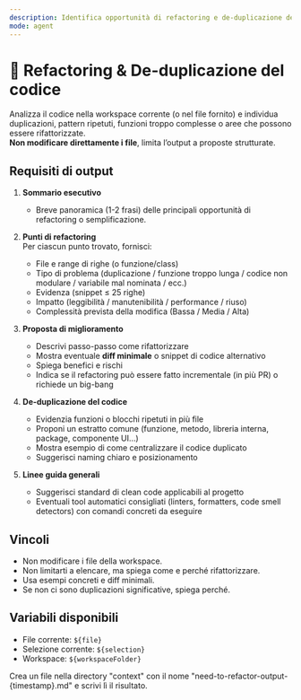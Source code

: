 ```yaml
---
description: Identifica opportunità di refactoring e de-duplicazione del codice senza modificare i file.
mode: agent
---
```


# 🔧 Refactoring & De-duplicazione del codice

Analizza il codice nella workspace corrente (o nel file fornito) e individua duplicazioni, pattern ripetuti, funzioni troppo complesse o aree che possono essere rifattorizzate.  
**Non modificare direttamente i file**, limita l’output a proposte strutturate.

## Requisiti di output

1. **Sommario esecutivo**  
   - Breve panoramica (1-2 frasi) delle principali opportunità di refactoring o semplificazione.

2. **Punti di refactoring**  
   Per ciascun punto trovato, fornisci:  
   - File e range di righe (o funzione/class)  
   - Tipo di problema (duplicazione / funzione troppo lunga / codice non modulare / variabile mal nominata / ecc.)  
   - Evidenza (snippet ≤ 25 righe)  
   - Impatto (leggibilità / manutenibilità / performance / riuso)  
   - Complessità prevista della modifica (Bassa / Media / Alta)

3. **Proposta di miglioramento**  
   - Descrivi passo-passo come rifattorizzare  
   - Mostra eventuale **diff minimale** o snippet di codice alternativo  
   - Spiega benefici e rischi  
   - Indica se il refactoring può essere fatto incrementale (in più PR) o richiede un big-bang

4. **De-duplicazione del codice**  
   - Evidenzia funzioni o blocchi ripetuti in più file  
   - Proponi un estratto comune (funzione, metodo, libreria interna, package, componente UI…)  
   - Mostra esempio di come centralizzare il codice duplicato  
   - Suggerisci naming chiaro e posizionamento

5. **Linee guida generali**  
   - Suggerisci standard di clean code applicabili al progetto  
   - Eventuali tool automatici consigliati (linters, formatters, code smell detectors) con comandi concreti da eseguire

## Vincoli
- Non modificare i file della workspace.  
- Non limitarti a elencare, ma spiega come e perché rifattorizzare.  
- Usa esempi concreti e diff minimali.  
- Se non ci sono duplicazioni significative, spiega perché.  

## Variabili disponibili
- File corrente: `${file}`  
- Selezione corrente: `${selection}`  
- Workspace: `${workspaceFolder}`  

Crea un file nella directory "context" con il nome "need-to-refactor-output-{timestamp}.md" e scrivi lì il risultato.